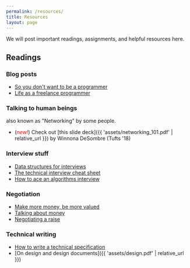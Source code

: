 ```yaml
---
permalink: /resources/
title: Resources
layout: page
---
```


We will post important readings, assignments, and helpful resources here.

## Readings

### Blog posts

* [So you don't want to be a programmer](https://blog.codinghorror.com/so-you-dont-want-to-be-a-programmer-after-all/)
* [Life as a freelance programmer](https://www.quora.com/Whats-life-like-as-a-freelance-programmer-compared-to-working-for-a-company)

### Talking to human beings

also known as "Networking" by some people.

* (<span style="color: red;"><i>new!</i></span>) Check out [this slide deck]({{ 'assets/networking_101.pdf' | relative_url }})
  by Winnona DeSombre (Tufts '18)

### Interview stuff

* [Data structures for interviews](http://www.columbia.edu/~jxz2101/#1)
* [The technical interview cheat sheet](https://gist.github.com/TSiege/cbb0507082bb18ff7e4b)
* [How to ace an algorithms interview](http://web.archive.org/web/20170714010344/https://www.palantir.com/2011/09/how-to-ace-an-algorithms-interview/)

### Negotiation

* [Make more money, be more valued](http://www.kalzumeus.com/2012/01/23/salary-negotiation/)
* [Talking about money](http://www.kalzumeus.com/2015/05/01/talking-about-money/)
* [Negotiating a raise](https://news.ycombinator.com/item?id=9807877)

### Technical writing

* [How to write a technical specification](http://web.archive.org/web/20171221102806/https://stackoverflow.com/questions/677901/how-do-i-write-a-technical-specification-document-for-my-software-project)
* [On design and design documents]({{ 'assets/design.pdf' | relative_url }})
